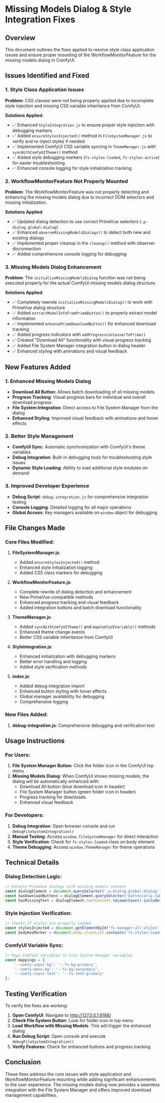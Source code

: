 # Missing Models Dialog & Style Integration Fixes

## Overview
This document outlines the fixes applied to resolve style class application issues and ensure proper mounting of the WorkflowMonitorFeature for the missing models dialog in ComfyUI.

## Issues Identified and Fixed

### 1. Style Class Application Issues
**Problem**: CSS classes were not being properly applied due to incomplete style injection and missing CSS variable inheritance from ComfyUI.

**Solutions Applied**:
- ✅ Enhanced `StyleIntegration.js` to ensure proper style injection with debugging markers
- ✅ Added `ensureStylesInjected()` method in `FileSystemManager.js` to verify and re-inject styles if needed
- ✅ Implemented ComfyUI CSS variable syncing in `ThemeManager.js` with `syncWithComfyUITheme()` method
- ✅ Added style debugging markers (`fs-styles-loaded`, `fs-styles-active`) for easier troubleshooting
- ✅ Enhanced console logging for style initialization tracking

### 2. WorkflowMonitorFeature Not Properly Mounted
**Problem**: The WorkflowMonitorFeature was not properly detecting and enhancing the missing models dialog due to incorrect DOM selectors and missing initialization.

**Solutions Applied**:
- ✅ Updated dialog detection to use correct PrimeVue selectors (`.p-dialog.global-dialog`)
- ✅ Enhanced `observeMissingModelsDialogs()` to detect both new and existing dialogs
- ✅ Implemented proper cleanup in the `cleanup()` method with observer disconnection
- ✅ Added comprehensive console logging for debugging

### 3. Missing Models Dialog Enhancement
**Problem**: The `initializeMissingModelsDialog` function was not being executed properly for the actual ComfyUI missing models dialog structure.

**Solutions Applied**:
- ✅ Completely rewrote `initializeMissingModelsDialog()` to work with PrimeVue dialog structure
- ✅ Added `extractModelInfoFromPrimeButton()` to properly extract model information
- ✅ Implemented `enhancePrimeDownloadButton()` for enhanced download tracking
- ✅ Added progress indicators with `addProgressContainerToPrime()`
- ✅ Created "Download All" functionality with visual progress tracking
- ✅ Added File System Manager integration button in dialog header
- ✅ Enhanced styling with animations and visual feedback

## New Features Added

### 1. Enhanced Missing Models Dialog
- **Download All Button**: Allows batch downloading of all missing models
- **Progress Tracking**: Visual progress bars for individual and overall download progress
- **File System Integration**: Direct access to File System Manager from the dialog
- **Enhanced Styling**: Improved visual feedback with animations and hover effects

### 2. Better Style Management
- **ComfyUI Sync**: Automatic synchronization with ComfyUI's theme variables
- **Debug Integration**: Built-in debugging tools for troubleshooting style issues
- **Dynamic Style Loading**: Ability to load additional style modules on demand

### 3. Improved Developer Experience
- **Debug Script**: `debug-integration.js` for comprehensive integration testing
- **Console Logging**: Detailed logging for all major operations
- **Global Access**: Key managers available on `window` object for debugging

## File Changes Made

### Core Files Modified:
1. **FileSystemManager.js**:
   - Added `ensureStylesInjected()` method
   - Enhanced style initialization logging
   - Added CSS class markers for debugging

2. **WorkflowMonitorFeature.js**:
   - Complete rewrite of dialog detection and enhancement
   - New PrimeVue-compatible methods
   - Enhanced progress tracking and visual feedback
   - Added integration buttons and batch download functionality

3. **ThemeManager.js**:
   - Added `syncWithComfyUITheme()` and `mapComfyUIVariable()` methods
   - Enhanced theme change events
   - Better CSS variable inheritance from ComfyUI

4. **StyleIntegration.js**:
   - Enhanced initialization with debugging markers
   - Better error handling and logging
   - Added style verification methods

5. **index.js**:
   - Added debug integration import
   - Enhanced button styling with hover effects
   - Global manager availability for debugging
   - Comprehensive logging

### New Files Added:
1. **debug-integration.js**: Comprehensive debugging and verification tool

## Usage Instructions

### For Users:
1. **File System Manager Button**: Click the folder icon in the ComfyUI top menu
2. **Missing Models Dialog**: When ComfyUI shows missing models, the dialog will be automatically enhanced with:
   - Download All button (blue download icon in header)
   - File System Manager button (green folder icon in header)
   - Progress tracking for downloads
   - Enhanced visual feedback

### For Developers:
1. **Debug Integration**: Open browser console and run `debugFileSystemIntegration()`
2. **Manual Testing**: Access `window.fileSystemManager` for direct interaction
3. **Style Verification**: Check for `fs-styles-loaded` class on body element
4. **Theme Debugging**: Access `window.ThemeManager` for theme operations

## Technical Details

### Dialog Detection Logic:
```javascript
// Detects PrimeVue dialogs with missing models content
const dialogElement = document.querySelector('.p-dialog.global-dialog');
const hasDownloadButtons = dialogElement.querySelector('button[aria-label*="Download"]');
const hasMissingText = dialogElement.textContent.toLowerCase().includes('missing models');
```

### Style Injection Verification:
```javascript
// Checks if styles are properly loaded
const stylesInjected = document.getElementById('fs-manager-all-styles');
const bodyHasMarker = document.body.classList.contains('fs-styles-loaded');
```

### ComfyUI Variable Sync:
```javascript
// Maps ComfyUI variables to File System Manager variables
const mappings = {
    '--comfy-input-bg': '--fs-bg-primary',
    '--comfy-menu-bg': '--fs-bg-secondary',
    '--comfy-input-text': '--fs-text-primary'
};
```

## Testing Verification

To verify the fixes are working:

1. **Open ComfyUI**: Navigate to http://127.0.0.1:8188/
2. **Check File System Button**: Look for folder icon in top menu
3. **Load Workflow with Missing Models**: This will trigger the enhanced dialog
4. **Run Debug Script**: Open console and execute `debugFileSystemIntegration()`
5. **Verify Features**: Check for enhanced buttons and progress tracking

## Conclusion

These fixes address the core issues with style application and WorkflowMonitorFeature mounting while adding significant enhancements to the user experience. The missing models dialog now provides a seamless integration with the File System Manager and offers improved download management capabilities.
